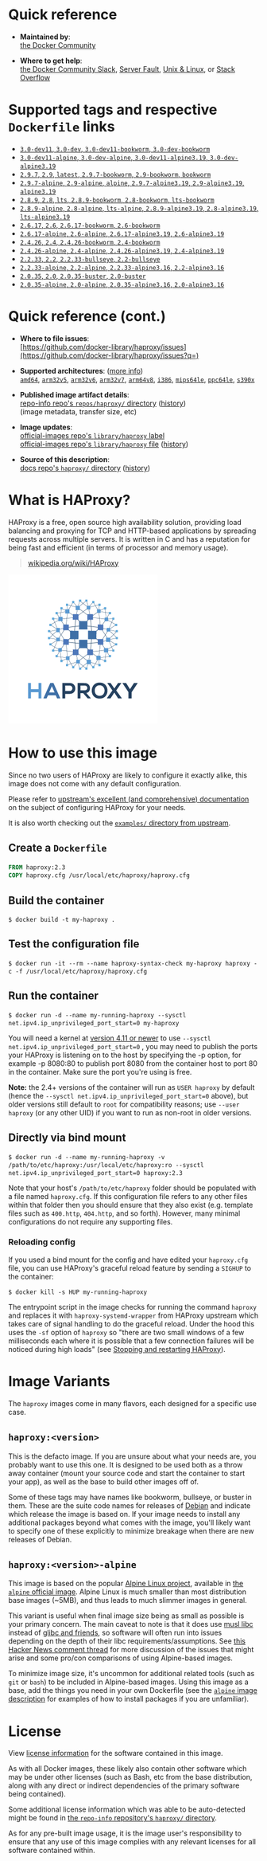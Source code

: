 <!--

********************************************************************************

WARNING:

    DO NOT EDIT "haproxy/README.md"

    IT IS AUTO-GENERATED

    (from the other files in "haproxy/" combined with a set of templates)

********************************************************************************

-->

# Quick reference

-	**Maintained by**:  
	[the Docker Community](https://github.com/docker-library/haproxy)

-	**Where to get help**:  
	[the Docker Community Slack](https://dockr.ly/comm-slack), [Server Fault](https://serverfault.com/help/on-topic), [Unix & Linux](https://unix.stackexchange.com/help/on-topic), or [Stack Overflow](https://stackoverflow.com/help/on-topic)

# Supported tags and respective `Dockerfile` links

-	[`3.0-dev11`, `3.0-dev`, `3.0-dev11-bookworm`, `3.0-dev-bookworm`](https://github.com/docker-library/haproxy/blob/8db4f308c73a105b2f05c55f144486ccddb2c8af/3.0/Dockerfile)
-	[`3.0-dev11-alpine`, `3.0-dev-alpine`, `3.0-dev11-alpine3.19`, `3.0-dev-alpine3.19`](https://github.com/docker-library/haproxy/blob/8db4f308c73a105b2f05c55f144486ccddb2c8af/3.0/alpine/Dockerfile)
-	[`2.9.7`, `2.9`, `latest`, `2.9.7-bookworm`, `2.9-bookworm`, `bookworm`](https://github.com/docker-library/haproxy/blob/8b639f8d7d8d5d3bc42273e509fd7ef0cabdb356/2.9/Dockerfile)
-	[`2.9.7-alpine`, `2.9-alpine`, `alpine`, `2.9.7-alpine3.19`, `2.9-alpine3.19`, `alpine3.19`](https://github.com/docker-library/haproxy/blob/92d0a2f516f348c774861766fba6bfd87b145eca/2.9/alpine/Dockerfile)
-	[`2.8.9`, `2.8`, `lts`, `2.8.9-bookworm`, `2.8-bookworm`, `lts-bookworm`](https://github.com/docker-library/haproxy/blob/8b639f8d7d8d5d3bc42273e509fd7ef0cabdb356/2.8/Dockerfile)
-	[`2.8.9-alpine`, `2.8-alpine`, `lts-alpine`, `2.8.9-alpine3.19`, `2.8-alpine3.19`, `lts-alpine3.19`](https://github.com/docker-library/haproxy/blob/5d34d74e22c28578cf57033f78017613ea0ced0c/2.8/alpine/Dockerfile)
-	[`2.6.17`, `2.6`, `2.6.17-bookworm`, `2.6-bookworm`](https://github.com/docker-library/haproxy/blob/8b639f8d7d8d5d3bc42273e509fd7ef0cabdb356/2.6/Dockerfile)
-	[`2.6.17-alpine`, `2.6-alpine`, `2.6.17-alpine3.19`, `2.6-alpine3.19`](https://github.com/docker-library/haproxy/blob/20e1b3f92d1e74b2644f5748c62a148d07e2ca43/2.6/alpine/Dockerfile)
-	[`2.4.26`, `2.4`, `2.4.26-bookworm`, `2.4-bookworm`](https://github.com/docker-library/haproxy/blob/8b639f8d7d8d5d3bc42273e509fd7ef0cabdb356/2.4/Dockerfile)
-	[`2.4.26-alpine`, `2.4-alpine`, `2.4.26-alpine3.19`, `2.4-alpine3.19`](https://github.com/docker-library/haproxy/blob/3a8296a8e525bfff099f553cf79a46fc9ad384f2/2.4/alpine/Dockerfile)
-	[`2.2.33`, `2.2`, `2.2.33-bullseye`, `2.2-bullseye`](https://github.com/docker-library/haproxy/blob/8b639f8d7d8d5d3bc42273e509fd7ef0cabdb356/2.2/Dockerfile)
-	[`2.2.33-alpine`, `2.2-alpine`, `2.2.33-alpine3.16`, `2.2-alpine3.16`](https://github.com/docker-library/haproxy/blob/3eaa160ca6c050f3451b7aad648f06ebc0a8bb22/2.2/alpine/Dockerfile)
-	[`2.0.35`, `2.0`, `2.0.35-buster`, `2.0-buster`](https://github.com/docker-library/haproxy/blob/8b639f8d7d8d5d3bc42273e509fd7ef0cabdb356/2.0/Dockerfile)
-	[`2.0.35-alpine`, `2.0-alpine`, `2.0.35-alpine3.16`, `2.0-alpine3.16`](https://github.com/docker-library/haproxy/blob/ecaebdd6ebd66297882800ef9d55edfd0b52237d/2.0/alpine/Dockerfile)

# Quick reference (cont.)

-	**Where to file issues**:  
	[https://github.com/docker-library/haproxy/issues](https://github.com/docker-library/haproxy/issues?q=)

-	**Supported architectures**: ([more info](https://github.com/docker-library/official-images#architectures-other-than-amd64))  
	[`amd64`](https://hub.docker.com/r/amd64/haproxy/), [`arm32v5`](https://hub.docker.com/r/arm32v5/haproxy/), [`arm32v6`](https://hub.docker.com/r/arm32v6/haproxy/), [`arm32v7`](https://hub.docker.com/r/arm32v7/haproxy/), [`arm64v8`](https://hub.docker.com/r/arm64v8/haproxy/), [`i386`](https://hub.docker.com/r/i386/haproxy/), [`mips64le`](https://hub.docker.com/r/mips64le/haproxy/), [`ppc64le`](https://hub.docker.com/r/ppc64le/haproxy/), [`s390x`](https://hub.docker.com/r/s390x/haproxy/)

-	**Published image artifact details**:  
	[repo-info repo's `repos/haproxy/` directory](https://github.com/docker-library/repo-info/blob/master/repos/haproxy) ([history](https://github.com/docker-library/repo-info/commits/master/repos/haproxy))  
	(image metadata, transfer size, etc)

-	**Image updates**:  
	[official-images repo's `library/haproxy` label](https://github.com/docker-library/official-images/issues?q=label%3Alibrary%2Fhaproxy)  
	[official-images repo's `library/haproxy` file](https://github.com/docker-library/official-images/blob/master/library/haproxy) ([history](https://github.com/docker-library/official-images/commits/master/library/haproxy))

-	**Source of this description**:  
	[docs repo's `haproxy/` directory](https://github.com/docker-library/docs/tree/master/haproxy) ([history](https://github.com/docker-library/docs/commits/master/haproxy))

# What is HAProxy?

HAProxy is a free, open source high availability solution, providing load balancing and proxying for TCP and HTTP-based applications by spreading requests across multiple servers. It is written in C and has a reputation for being fast and efficient (in terms of processor and memory usage).

> [wikipedia.org/wiki/HAProxy](https://en.wikipedia.org/wiki/HAProxy)

![logo](https://raw.githubusercontent.com/docker-library/docs/4da3e2446a4c257c3a32faac6256bee81f770316/haproxy/logo.png)

# How to use this image

Since no two users of HAProxy are likely to configure it exactly alike, this image does not come with any default configuration.

Please refer to [upstream's excellent (and comprehensive) documentation](https://docs.haproxy.org/) on the subject of configuring HAProxy for your needs.

It is also worth checking out the [`examples/` directory from upstream](http://git.haproxy.org/?p=haproxy-2.3.git;a=tree;f=examples).

## Create a `Dockerfile`

```dockerfile
FROM haproxy:2.3
COPY haproxy.cfg /usr/local/etc/haproxy/haproxy.cfg
```

## Build the container

```console
$ docker build -t my-haproxy .
```

## Test the configuration file

```console
$ docker run -it --rm --name haproxy-syntax-check my-haproxy haproxy -c -f /usr/local/etc/haproxy/haproxy.cfg
```

## Run the container

```console
$ docker run -d --name my-running-haproxy --sysctl net.ipv4.ip_unprivileged_port_start=0 my-haproxy
```

You will need a kernel at [version 4.11 or newer](https://github.com/moby/moby/issues/8460#issuecomment-312459310) to use `--sysctl net.ipv4.ip_unprivileged_port_start=0` , you may need to publish the ports your HAProxy is listening on to the host by specifying the -p option, for example -p 8080:80 to publish port 8080 from the container host to port 80 in the container. Make sure the port you're using is free.

**Note:** the 2.4+ versions of the container will run as `USER haproxy` by default (hence the `--sysctl net.ipv4.ip_unprivileged_port_start=0` above), but older versions still default to `root` for compatibility reasons; use `--user haproxy` (or any other UID) if you want to run as non-root in older versions.

## Directly via bind mount

```console
$ docker run -d --name my-running-haproxy -v /path/to/etc/haproxy:/usr/local/etc/haproxy:ro --sysctl net.ipv4.ip_unprivileged_port_start=0 haproxy:2.3
```

Note that your host's `/path/to/etc/haproxy` folder should be populated with a file named `haproxy.cfg`. If this configuration file refers to any other files within that folder then you should ensure that they also exist (e.g. template files such as `400.http`, `404.http`, and so forth). However, many minimal configurations do not require any supporting files.

### Reloading config

If you used a bind mount for the config and have edited your `haproxy.cfg` file, you can use HAProxy's graceful reload feature by sending a `SIGHUP` to the container:

```console
$ docker kill -s HUP my-running-haproxy
```

The entrypoint script in the image checks for running the command `haproxy` and replaces it with `haproxy-systemd-wrapper` from HAProxy upstream which takes care of signal handling to do the graceful reload. Under the hood this uses the `-sf` option of `haproxy` so "there are two small windows of a few milliseconds each where it is possible that a few connection failures will be noticed during high loads" (see [Stopping and restarting HAProxy](http://www.haproxy.org/download/2.3/doc/management.txt)).

# Image Variants

The `haproxy` images come in many flavors, each designed for a specific use case.

## `haproxy:<version>`

This is the defacto image. If you are unsure about what your needs are, you probably want to use this one. It is designed to be used both as a throw away container (mount your source code and start the container to start your app), as well as the base to build other images off of.

Some of these tags may have names like bookworm, bullseye, or buster in them. These are the suite code names for releases of [Debian](https://wiki.debian.org/DebianReleases) and indicate which release the image is based on. If your image needs to install any additional packages beyond what comes with the image, you'll likely want to specify one of these explicitly to minimize breakage when there are new releases of Debian.

## `haproxy:<version>-alpine`

This image is based on the popular [Alpine Linux project](https://alpinelinux.org), available in [the `alpine` official image](https://hub.docker.com/_/alpine). Alpine Linux is much smaller than most distribution base images (~5MB), and thus leads to much slimmer images in general.

This variant is useful when final image size being as small as possible is your primary concern. The main caveat to note is that it does use [musl libc](https://musl.libc.org) instead of [glibc and friends](https://www.etalabs.net/compare_libcs.html), so software will often run into issues depending on the depth of their libc requirements/assumptions. See [this Hacker News comment thread](https://news.ycombinator.com/item?id=10782897) for more discussion of the issues that might arise and some pro/con comparisons of using Alpine-based images.

To minimize image size, it's uncommon for additional related tools (such as `git` or `bash`) to be included in Alpine-based images. Using this image as a base, add the things you need in your own Dockerfile (see the [`alpine` image description](https://hub.docker.com/_/alpine/) for examples of how to install packages if you are unfamiliar).

# License

View [license information](http://www.haproxy.org/download/1.5/doc/LICENSE) for the software contained in this image.

As with all Docker images, these likely also contain other software which may be under other licenses (such as Bash, etc from the base distribution, along with any direct or indirect dependencies of the primary software being contained).

Some additional license information which was able to be auto-detected might be found in [the `repo-info` repository's `haproxy/` directory](https://github.com/docker-library/repo-info/tree/master/repos/haproxy).

As for any pre-built image usage, it is the image user's responsibility to ensure that any use of this image complies with any relevant licenses for all software contained within.
